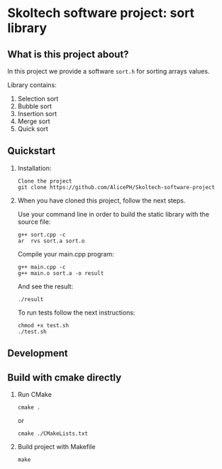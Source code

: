Skoltech software project: sort library
===================================

## What is this project about?

In this project we provide a software `sort.h` for sorting arrays values.

Library contains:
1) Selection sort
2) Bubble sort
3) Insertion sort
4) Merge sort
5) Quick sort


## Quickstart
1) Installation:
    ```
    Clone the project
    git clone https://github.com/AlicePH/Skoltech-software-project
     ```   
2) When you have cloned this project, follow the next steps.
   
   Use your command line in order to build the static library with the source file:
   
   ```
   g++ sort.cpp -c
   ar  rvs sort.a sort.o 
   ```

   Compile your main.cpp program:
   ```
   g++ main.cpp -c
   g++ main.o sort.a -o result
   ```

   And see the result:
   ```
   ./result
   ```
   To run tests follow the next instructions:
   ```
   chmod +x test.sh
   ./test.sh
   ```



## Development

## Build with cmake directly
1) Run CMake
    ```
    cmake .
    ```
    or 
    ```
    cmake ./CMakeLists.txt
    ```
2) Build project with Makefile
    ```
    make
    ```
